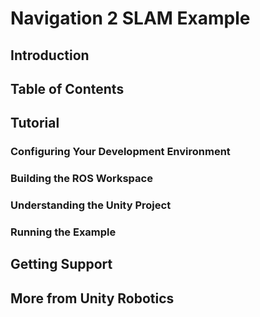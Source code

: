 # Navigation 2 SLAM Example
## Introduction

## Table of Contents

## Tutorial
### Configuring Your Development Environment
### Building the ROS Workspace
### Understanding the Unity Project
### Running the Example

## Getting  Support
## More from Unity Robotics